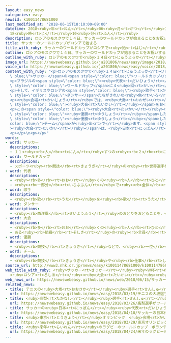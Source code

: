 ```yaml
---
layout: easy_news
categories: easy
newsid: k10011478681000
last_modified_at: '2018-06-15T18:10:00+09:00'
datetime: 2018<ruby>年<rt>ねん</rt></ruby>06<ruby>月<rt>がつ</rt></ruby>15<ruby>日<rt>にち</rt></ruby>
  18<ruby>時<rt>じ</rt></ruby>10<ruby>分<rt>ふん</rt></ruby>
description: ロシアのモスクワで１４日、サッカーのワールドカップが始まることをお祝いする式がありました。
title: サッカーのワールドカップがロシアで始まる
title_with_ruby: サッカーのワールドカップがロシアで<ruby>始<rt>はじ</rt></ruby>まる
outline: ロシアのモスクワで１４日、サッカーのワールドカップが始まることをお祝いする式がありました。
outline_with_ruby: ロシアのモスクワで<ruby>１４日<rt>じゅうよっか</rt></ruby>、サッカーのワールドカップが<ruby>始<rt>はじ</rt></ruby>まることをお<ruby>祝<rt>いわ</rt></ruby>いする<ruby>式<rt>しき</rt></ruby>がありました。
image_url: https://newswebeasy.github.io/ja201806/news/easy/image/2018/06/15/k10011478681000.jpg
voice_url: https://newswebeasy.github.io/ja201806/news/easy/voice/2018/06/15/k10011478681000.mp4
content_with_ruby: "<p>ロシアのモスクワで<ruby>１４日<rt>じゅうよっか</rt></ruby>、<span style=\"color:\
  \ blue;\">サッカー</span>の<span style=\"color: blue;\">ワールドカップ</span>が<ruby>始<rt>はじ</rt></ruby>まることをお<ruby>祝<rt>いわ</rt></ruby>いする<ruby>式<rt>しき</rt></ruby>がありました。</p>\n\
  <p>ブラジルの<span style=\"color: blue;\"><ruby>代表<rt>だいひょう</rt></ruby></span>になって、<span\
  \ style=\"color: blue;\">ワールドカップ</span>に４<ruby>回<rt>かい</rt></ruby><ruby>出<rt>で</rt></ruby>たロナウドさんが<ruby>会場<rt>かいじょう</rt></ruby>に<ruby>入<rt>はい</rt></ruby>ると、<ruby>集<rt>あつ</rt></ruby>まった<ruby>人<rt>ひと</rt></ruby>は<ruby>大<rt>おお</rt></ruby>きな<ruby>声<rt>こえ</rt></ruby>で<ruby>迎<rt>むか</rt></ruby>えました。</p>\n\
  <p>そして、イギリスやロシアの<span style=\"color: blue;\"><ruby>歌手<rt>かしゅ</rt></ruby></span>が<ruby>歌<rt>うた</rt></ruby>って、モスクワの<span\
  \ style=\"color: blue;\">ダンサー</span>たちがきれいな<ruby>色<rt>いろ</rt></ruby>の<ruby>服<rt>ふく</rt></ruby>を<ruby>着<rt>き</rt></ruby>て<ruby>会場<rt>かいじょう</rt></ruby>の<ruby>中<rt>なか</rt></ruby>を<ruby>回<rt>まわ</rt></ruby>りました。</p>\n\
  <p><ruby>会場<rt>かいじょう</rt></ruby>では、<ruby>大勢<rt>おおぜい</rt></ruby>の<ruby>人<rt>ひと</rt></ruby>が<ruby>写真<rt>しゃしん</rt></ruby>を<ruby>撮<rt>と</rt></ruby>ったり、<ruby>音楽<rt>おんがく</rt></ruby>を<ruby>楽<rt>たの</rt></ruby>しんだりして、４<ruby>年<rt>ねん</rt></ruby>に１<ruby>回<rt>かい</rt></ruby>の<span\
  \ style=\"color: blue;\"><ruby>大会<rt>たいかい</rt></ruby></span>をお<ruby>祝<rt>いわ</rt></ruby>いしました。<ruby>式<rt>しき</rt></ruby>のあとの<ruby>最初<rt>さいしょ</rt></ruby>の<ruby>試合<rt>しあい</rt></ruby>は、ロシアが５ー０でサウジアラビアに<ruby>勝<rt>か</rt></ruby>ちました。</p>\n\
  <p>この<span style=\"color: blue;\"><ruby>大会<rt>たいかい</rt></ruby></span>には、<ruby>日本<rt>にっぽん</rt></ruby>やいちばん<ruby>多<rt>おお</rt></ruby>く<span\
  \ style=\"color: blue;\"><ruby>優勝<rt>ゆうしょう</rt></ruby></span>したことがあるブラジル、４<ruby>年<rt>ねん</rt></ruby><ruby>前<rt>まえ</rt></ruby>に<span\
  \ style=\"color: blue;\"><ruby>優勝<rt>ゆうしょう</rt></ruby></span>したドイツなど３２の<span style=\"\
  color: blue;\">チーム</span>が<ruby>出<rt>で</rt></ruby>ます。<span style=\"color: blue;\"\
  ><ruby>大会<rt>たいかい</rt></ruby></span>は、<ruby>日本<rt>にっぽん</rt></ruby>の<ruby>時間<rt>じかん</rt></ruby>の７<ruby>月<rt>がつ</rt></ruby>１６<ruby>日<rt>にち</rt></ruby>まで<ruby>行<rt>おこな</rt></ruby>われます。</p>\n\
  <p></p>\n<p></p>"
words:
- word: サッカー
  descriptions:
  - １１<ruby><rb>人</rb><rt>にん</rt></ruby>ずつの<ruby><rb>２</rb><rt>に</rt></ruby>チームが、<ruby><rb>手</rb><rt>て</rt></ruby>を<ruby><rb>使</rb><rt>つか</rt></ruby>わずに、ボールを<ruby><rb>相手</rb><rt>あいて</rt></ruby>のゴールにけりこんで<ruby><rb>得点</rb><rt>とくてん</rt></ruby>をきそう<ruby><rb>競技</rb><rt>きょうぎ</rt></ruby>。フットボール。
- word: ワールドカップ
  descriptions:
  - スポーツ<ruby><rb>競技</rb><rt>きょうぎ</rt></ruby>の<ruby><rb>世界選手権大会</rb><rt>せかいせんしゅけんたいかい</rt></ruby>の<ruby><rb>優勝者</rb><rt>ゆうしょうしゃ</rt></ruby>にあたえられるカップ。また、そのカップを<ruby><rb>争</rb><rt>あらそ</rt></ruby>う<ruby><rb>大会</rb><rt>たいかい</rt></ruby>。<ruby><rb>W杯</rb><rt>ダブリューはい</rt></ruby>。
- word: 代表
  descriptions:
  - <ruby><rb>多</rb><rt>おお</rt></ruby>くの<ruby><rb>人</rb><rt>ひと</rt></ruby>に<ruby><rb>代</rb><rt>か</rt></ruby>わって<ruby><rb>何</rb><rt>なに</rt></ruby>かをすること。また、その<ruby><rb>人</rb><rt>ひと</rt></ruby>。
  - <ruby><rb>一部分</rb><rt>いちぶぶん</rt></ruby>で<ruby><rb>全体</rb><rt>ぜんたい</rt></ruby>の<ruby><rb>特色</rb><rt>とくしょく</rt></ruby>を<ruby><rb>表</rb><rt>あらわ</rt></ruby>すこと。また、そのもの。
- word: 歌手
  descriptions:
  - <ruby><rb>歌</rb><rt>うた</rt></ruby>を<ruby><rb>歌</rb><rt>うた</rt></ruby>うことを<ruby><rb>仕事</rb><rt>しごと</rt></ruby>にしている<ruby><rb>人</rb><rt>ひと</rt></ruby>。
- word: ダンサー
  descriptions:
  - <ruby><rb>西洋風</rb><rt>せいようふう</rt></ruby>のおどりをおどることを、<ruby><rb>仕事</rb><rt>しごと</rt></ruby>にしている<ruby><rb>人</rb><rt>ひと</rt></ruby>。
- word: 大会
  descriptions:
  - <ruby><rb>多</rb><rt>おお</rt></ruby>くの<ruby><rb>人</rb><rt>ひと</rt></ruby>が<ruby><rb>集</rb><rt>あつ</rt></ruby>まる<ruby><rb>会</rb><rt>かい</rt></ruby>。
  - ある<ruby><rb>組織</rb><rt>そしき</rt></ruby>の<ruby><rb>全員</rb><rt>ぜんいん</rt></ruby>が<ruby><rb>集</rb><rt>あつ</rt></ruby>まる<ruby><rb>会</rb><rt>かい</rt></ruby>。
- word: 優勝
  descriptions:
  - <ruby><rb>競技</rb><rt>きょうぎ</rt></ruby>などで、<ruby><rb>一位</rb><rt>いちい</rt></ruby>で<ruby><rb>勝</rb><rt>か</rt></ruby>つこと。
- word: チーム
  descriptions:
  - <ruby><rb>競技</rb><rt>きょうぎ</rt></ruby>や<ruby><rb>仕事</rb><rt>しごと</rt></ruby>をするときの、<ruby><rb>組</rb><rt>くみ</rt></ruby>や<ruby><rb>団体</rb><rt>だんたい</rt></ruby>。
source_url: http://www3.nhk.or.jp/news/easy/k10011478681000/k10011478681000.html
web_title_with_ruby: <ruby>サッカー<rt>さっかー</rt></ruby><ruby>Ｗ杯<rt>わーるどかっぷ</rt></ruby>
  <ruby>ロシア<rt>ろしあ</rt></ruby><ruby>大会<rt>たいかい</rt></ruby><ruby>開幕<rt>かいまく</rt></ruby>で<ruby>セレモニー<rt>せれもにー</rt></ruby>
web_news_url: https://newswebeasy.github.io/news/web/2018/06/15/サッカーW杯-ロシア大会開幕でセレモニー
related_news:
- title: テニスの<ruby>大坂<rt>おおさか</rt></ruby><ruby>選手<rt>せんしゅ</rt></ruby>が<ruby>国際<rt>こくさい</rt></ruby><ruby>大会<rt>たいかい</rt></ruby>で<ruby>優勝<rt>ゆうしょう</rt></ruby>　<ruby>日本<rt>にっぽん</rt></ruby>の<ruby>女子<rt>じょし</rt></ruby>で<ruby>初<rt>はじ</rt></ruby>めて
  url: https://newswebeasy.github.io/news/easy/2018/03/19/テニスの大坂選手が国際大会で優勝-日本の女子で初めて
- title: <ruby>高梨<rt>たかなし</rt></ruby><ruby>選手<rt>せんしゅ</rt></ruby>がワールドカップで<ruby>優勝<rt>ゆうしょう</rt></ruby>　いちばん<ruby>多<rt>おお</rt></ruby>い<ruby>記録<rt>きろく</rt></ruby>になる
  url: https://newswebeasy.github.io/news/easy/2018/03/26/高梨選手がワールドカップで優勝-いちばん多い記録になる
- title: サッカーの<ruby>日本<rt>にっぽん</rt></ruby><ruby>代表<rt>だいひょう</rt></ruby>の<ruby>監督<rt>かんとく</rt></ruby>が<ruby>交代<rt>こうたい</rt></ruby>する
  url: https://newswebeasy.github.io/news/easy/2018/04/10/サッカーの日本代表の監督が交代する
- title: <ruby>東京<rt>とうきょう</rt></ruby>オリンピック　<ruby>会場<rt>かいじょう</rt></ruby>に<ruby>入<rt>はい</rt></ruby>るスタッフの<ruby>顔<rt>かお</rt></ruby>を<ruby>機械<rt>きかい</rt></ruby>がチェック
  url: https://newswebeasy.github.io/news/easy/2018/03/29/東京オリンピック-会場に入るスタッフの顔を機械がチェック
- title: <ruby>来年<rt>らいねん</rt></ruby>のラグビーのワールドカップ　ボランティアを<ruby>集<rt>あつ</rt></ruby>める
  url: https://newswebeasy.github.io/news/easy/2018/04/24/来年のラグビーのワールドカップ-ボランティアを集める
...
```

